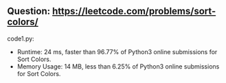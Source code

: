 ## Question: https://leetcode.com/problems/sort-colors/

code1.py:
* Runtime: 24 ms, faster than 96.77% of Python3 online submissions for Sort Colors.
* Memory Usage: 14 MB, less than 6.25% of Python3 online submissions for Sort Colors.